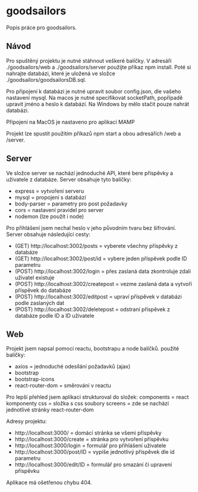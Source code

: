 # goodsailors
Popis práce pro goodsailors. 

## Návod
Pro spuštěný projektu je nutné stáhnout veškeré balíčky. V adresáři ./goodsailors/web a ./goodsailors/server použijte příkaz npm install.
Poté si nahrajte databázi, které je uložená ve složce ./goodsailors/goodsailorsDB.sql.

Pro připojení k databázi je nutné upravit soubor config.json, dle vašeho nastavení mysql. Na macos je nutné specifikovat socketPath, popřípadě upravit jméno a heslo k databází. Na Windows by mělo stačit pouze nahrát databázi.

Připojení na MacOS je nastaveno pro aplikaci MAMP

Projekt lze spustit použitím příkazů npm start a obou adresářích /web a /server.
## Server
Ve složce server se nachází jednoduché API, které bere příspěvky a uživatele z databáze.
Server obsahuje tyto balíčky: 
- express = vytvoření serveru
- mysql = propojení s databází
- body-parser = parametry pro post požadavky
- cors = nastavení pravidel pro server
- nodemon (lze použít i node)

Pro přihlášení jsem nechal heslo v jeho původním tvaru bez šifrování. Server obsahuje následující cesty:

- (GET)  http://localhost:3002/posts = vyberete všechny příspěvky z databáze
- (GET)  http://localhost:3002/post/id = vybere jeden příspěvek podle ID parametru
- (POST) http://localhost:3002/login = přes zaslaná data zkontroluje zdali uživatel existuje
- (POST) http://localhost:3002/createpost = vezme zaslaná data a vytvoří příspěvek do databáze
- (POST) http://localhost:3002/editpost = upraví příspěvek v databázi podle zaslaných dat
- (POST) http://localhost:3002/deletepost = odstraní příspěvek z databáze podle ID a ID uživatele

## Web
Projekt jsem napsal pomocí reactu, bootstrapu a node balíčků.
použité balíčky:
- axios = jednoduché odesílání požadavků (ajax)
- bootstrap 
- bootstrap-icons
- react-router-dom = směrování v reactu 
 
Pro lepší přehled jsem aplikaci strukturoval do složek:
components = react komponenty
css = složka s css soubory
screens = zde se nachází jednotlivé stránky react-router-dom

Adresy projektu:
- http://localhost:3000/ = domácí stránka se všemi příspěvky
- http://localhost:3000/create = stránka pro vytvoření příspěvku
- http://localhost:3000/login = formulář pro přihlášení uživatele
- http://localhost:3000/post/ID = vypíše jednotlivý příspěvek dle id parametru
- http://localhost:3000/edit/ID = formulář pro smazání či upravení příspěvku

Aplikace má ošetřenou chybu 404. 

